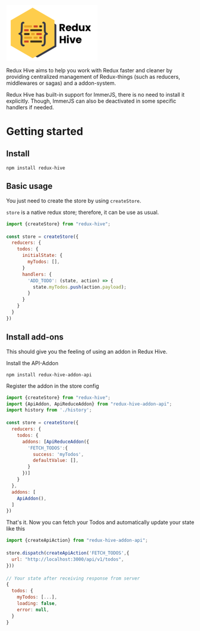 ![](logo.png)

Redux Hive aims to help you work with Redux faster and cleaner by providing centralized management of Redux-things (such as reducers, middlewares or sagas) and a addon-system.

Redux Hive has built-in support for ImmerJS, there is no need to install it explicitly. Though, ImmerJS can also be deactivated in some specific handlers if needed. 
# Getting started
## Install
```
npm install redux-hive
```
## Basic usage
You just need to create the store by using `createStore`. 

`store` is a native redux store; therefore, it can be use as usual.

```javascript
import {createStore} from "redux-hive";

const store = createStore({
  reducers: {
    todos: {
      initialState: {
        myTodos: [],
      }
      handlers: {
        'ADD_TODO': (state, action) => {
          state.myTodos.push(action.payload);
        }
      }
    }
  }
})
```
## Install add-ons
This should give you the feeling of using an addon in Redux Hive.

Install the API-Addon 
```
npm install redux-hive-addon-api
```

Register the addon in the store config

```javascript
import {createStore} from "redux-hive";
import {ApiAddon, ApiReduceAddon} from "redux-hive-addon-api";
import history from './history';

const store = createStore({
  reducers: {
    todos: {
      addons: [ApiReduceAddon({
        'FETCH_TODOS':{
          success: 'myTodos',
          defaultValue: [],
        }
      })]
    }
  },
  addons: [
    ApiAddon(),
  ]
})
```

That's it. Now you can fetch your Todos and automatically update your state like this
```javascript
import {createApiAction} from "redux-hive-addon-api";

store.dispatch(createApiAction('FETCH_TODOS',{
  url: "http://localhost:3000/api/v1/todos",
}))

// Your state after receiving response from server
{
  todos: {
    myTodos: [...],
    loading: false,
    error: null,
  }
}
```
